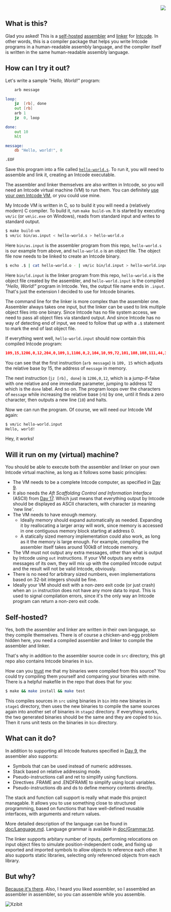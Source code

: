 <div align="right"><img src="https://github.com/matushorvath/xzintbit/workflows/Build%20and%20Test/badge.svg"></div>

What is this?   
-------------

Glad you asked! This is a [self-hosted](https://en.wikipedia.org/wiki/Self-hosting_(compilers)) [assembler](https://en.wikipedia.org/wiki/Assembly_language#Assembler) and [linker](https://en.wikipedia.org/wiki/Linker_(computing)) for [Intcode](https://adventofcode.com/2019/day/9). In other words, this is a compiler package that helps you write Intcode programs in a human-readable assembly language, and the compiler itself is written in the same human-readable assembly language.

How can I try it out?
---------------------

Let's write a sample *"Hello, World!"* program:

```asm
    arb message

loop:
    jz  [rb], done
    out [rb]
    arb 1
    jz  0, loop

done:
    out 10
    hlt

message:
    db "Hello, world!", 0

.EOF
```

Save this program into a file called [`hello-world.s`](test/hello-world.s).
To run it, you will need to assemble and link it, creating an Intcode executable.

The assembler and linker themselves are also written in Intcode, so you will need an Intcode virtual machine (VM) to run them. You can definitely [use your own Intcode VM](#will-it-run-on-my-virtual-machine), or you could use mine.

My Intcode VM is written in C, so to build it you will need a (relatively modern) C compiler. To build it, run `make build-vm`. It is started by executing `vm/ic` (or `vm\ic.exe` on Windows), reads from standard input and writes to standard output.

```sh
$ make build-vm
$ vm/ic bin/as.input < hello-world.s > hello-world.o
```

Here `bin/as.input` is the assembler program from this repo, `hello-world.s` is our example from above, and `hello-world.o` is an object file. The object file now needs to be linked to create an Intcode binary.

```sh
$ echo .$ | cat hello-world.o - | vm/ic bin/ld.input > hello-world.input
```

Here `bin/ld.input` is the linker program from this repo, `hello-world.o` is the object file created by the assembler, and `hello-world.input` is the compiled *"Hello, World!"* program in Intcode. Yes, the output file name ends in `.input`. That's just the extension I decided to use for Intcode binaries.

The command line for the linker is more complex than the assembler one. Assembler always takes one input, but the linker can be used to link multiple object files into one binary. Since Intcode has no file system access, we need to pass all object files via standard output. And since Intcode has no way of detecting end of input, we need to follow that up with a `.$` statement to mark the end of last object file.

If everything went well, `hello-world.input` should now contain this compiled Intcode program:

```json
109,15,1206,0,12,204,0,109,1,1106,0,2,104,10,99,72,101,108,108,111,44,32,119,111,114,108,100,33,0
```

You can see that the first instruction (`arb message`) is `109, 15` which adjusts the relative base by 15, the address of `message` in memory.

The next instruction (`jz [rb], done`) is `1206,0,12`, which is a jump-if-false with one relative and one immediate parameter, jumping to address 12 which is the `done` label. And so on. The program loops over the characters of `message` while increasing the relative base (`rb`) by one, until it finds a zero character, then outputs a new line (`10`) and halts.

Now we can run the program. Of course, we will need our Intcode VM again:

```sh
$ vm/ic hello-world.input
Hello, world!
```

Hey, it works!

Will it run on my (virtual) machine?
------------------------------------

You should be able to execute both the assembler and linker on your own Intcode virtual machine, as long as it follows some basic principles:

- The VM needs to be a complete Intcode computer, as specified in [Day 9](https://adventofcode.com/2019/day/9).
- It also needs the *Aft Scaffolding Control and Information Interface* (ASCII) from [Day 17](https://adventofcode.com/2019/day/17). Which just means that everything output by Intcode should be displayed as ASCII characters, with character `10` meaning 'new line'.
- The VM needs to have enough memory.
   - Ideally memory should expand automatically as needed. Expanding it by reallocating a larger array will work, since memory is accessed in one contiguous memory block starting at address 0.
   - A statically sized memory implementation could also work, as long as it the memory is large enough. For example, compiling the assembler itself takes around 100kB of Intcode memory.
- The VM must not output any extra messages, other than what is output by Intcode using `out` instructions. If your VM outputs any extra messages of its own, they will mix up with the compiled Intcode output and the result will not be valid Intcode, obviously.
- There is no need for arbitrary sized numbers, even implementations based on 32-bit integers should be fine.
- Ideally your VM should exit with a non-zero exit code (or just crash) when an `in` instruction does not have any more data to input. This is used to signal compilation errors, since it's the only way an Intcode program can return a non-zero exit code.

Self-hosted?
------------

Yes, both the assembler and linker are written in their own language, so they compile themselves. There is of course a chicken-and-egg problem hidden here, you need a compiled assembler and linker to compile the assembler and linker.

That's why in addition to the assembler source code in `src` directory, this git repo also contains Intcode binaries in `bin`.

How can you [trust](https://www.cs.cmu.edu/~rdriley/487/papers/Thompson_1984_ReflectionsonTrustingTrust.pdf) me that my binaries were compiled from this source? You could try compiling them yourself and comparing your binaries with mine. There is a helpful makefile in the repo that does that for you:

```sh
$ make && make install && make test
```

This compiles sources in `src` using binaries in `bin` into new binaries in `stage1` directory, then uses the new binaries to compile the same sources again into another set of binaries in `stage2` directory. If everything works, the two generated binaries should be the same and they are copied to `bin`. Then it runs unit tests on the binaries in `bin` directory.

What can it do?
-----------------

In addition to supporting all Intcode features specified in [Day 9](https://adventofcode.com/2019/day/9), the assembler also supports:

- Symbols that can be used instead of numeric addresses.
- Stack based on relative addressing mode.
- Pseudo-instructions call and ret to simplify using functions.
- Directives .FRAME and .ENDFRAME to simplify using local variables.
- Pseudo-instructions db and ds to define memory contents directly.

The stack and function call support is really what made this project managable. It allows you to use something close to structured programming, based on functions that have well-defined reusable interfaces, with arguments and return values.

More detailed description of the language can be found in [doc/Language.md](doc/Language.md). Language grammar is available in [doc/Grammar.txt](doc/Grammar.txt).

The linker supports arbitary number of inputs, performing relocations on input object files to simulate position-independent code, and fixing up exported and imported symbols to allow objects to reference each other. It also supports static libraries, selecting only referenced objects from each library.

But why?
--------

[Because it's there](https://en.wikiquote.org/wiki/George_Mallory).
Also, I heard you liked assembler, so I assembled an assembler in assembler, so you can assemble while you assemble.

![Xzibit](https://i.kym-cdn.com/photos/images/small/000/001/122/xzibit-happy.jpg)
